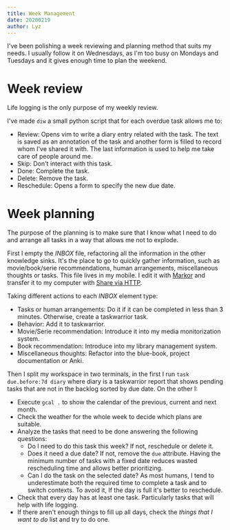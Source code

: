 ```yaml
---
title: Week Management
date: 20200219
author: Lyz
---
```


I've been polishing a week reviewing and planning method that suits my needs.
I usually follow it on Wednesdays, as I'm too busy on Mondays and Tuesdays and
it gives enough time to plan the weekend.

# Week review

Life logging is the only purpose of my weekly review.

I've made `diw` a small python script that for each overdue task allows me to:

* Review: Opens vim to write a diary entry related with the task. The text is
  saved as an annotation of the task and another form is filled to record whom
  I've shared it with. The last information is used to help me take care of
  people around me.
* Skip: Don't interact with this task.
* Done: Complete the task.
* Delete: Remove the task.
* Reschedule: Opens a form to specify the new due date.

# Week planning

The purpose of the planning is to make sure that I know what I need to do and
arrange all tasks in a way that allows me not to explode.

First I empty the *INBOX* file, refactoring all the information in the other knowledge
sinks. It's the place to go to quickly gather information, such as movie/book/serie
recommendations, human arrangements, miscellaneous thoughts or tasks. This file
lives in my mobile. I edit it with
[Markor](https://f-droid.org/packages/net.gsantner.markor/) and transfer it to
my computer with [Share via HTTP](https://f-droid.org/en/packages/com.MarcosDiez.shareviahttp/).

Taking different actions to each *INBOX* element type:

* Tasks or human arrangements: Do it if it can be completed in less than
  3 minutes. Otherwise, create a taskwarrior task.
* Behavior: Add it to taskwarrior.
* Movie/Serie recommendation: Introduce it into my media monitorization system.
* Book recommendation: Introduce into my library management system.
* Miscellaneous thoughts: Refactor into the blue-book, project documentation or
  Anki.

Then I split my workspace in two terminals, in the first I run `task due.before:7d
diary` where diary is a taskwarrior report that shows pending tasks that are not
in the backlog sorted by due date. On the other I:

* Execute `gcal .` to show the calendar of the previous, current and next month.
* Check the weather for the whole week to decide which plans are suitable.
* Analyze the tasks that need to be done answering the following questions:
  * Do I need to do this task this week? If not, reschedule or delete it.
  * Does it need a due date? If not, remove the `due` attribute.
    Having the minimum number of tasks with a fixed date reduces wasted
    rescheduling time and allows better prioritizing.
  * Can I do the task on the selected date? As most humans, I tend to
    underestimate both the required time to complete a task and to switch
    contexts. To avoid it, If the day is full it's better to reschedule.
* Check that every day has at least one task. Particularly tasks that will
  help with life logging.
* If there aren't enough things to fill up all days, check the *things that
  I want to do* list and try to do one.

